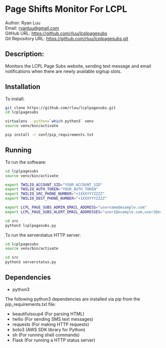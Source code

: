 # Page Shifts Monitor For LCPL

Author: Ryan Luu  
Email: ryanluu@gmail.com  
GitHub URL: https://github.com/rluu/lcplpagesubs  
Git Repository URL: https://github.com/rluu/lcplpagesubs.git  

## Description:

Monitors the LCPL Page Subs website, sending text message and email notifications when there are newly available signup slots.

## Installation

To install:

```bash
git clone https://github.com/rluu/lcplpagesubs.git
cd lcplpagesubs

virtualenv --python=`which python3` venv
source venv/bin/activate

pip install -r conf/pip_requirements.txt
```

## Running

To run the software:

```bash
cd lcplpagesubs
source venv/bin/activate

export TWILIO_ACCOUNT_SID="YOUR_ACCOUNT_SID"
export TWILIO_AUTH_TOKEN="YOUR_AUTH_TOKEN"
export TWILIO_SRC_PHONE_NUMBER="+1XXXYYYZZZZ"
export TWILIO_DEST_PHONE_NUMBER="+1XXXYYYZZZZ"

export LCPL_PAGE_SUBS_ADMIN_EMAIL_ADDRESS="username@example.com"
export LCPL_PAGE_SUBS_ALERT_EMAIL_ADDRESSES="user1@example.com,user2@example.com"

cd src
python3 lcplpagesubs.py
```

To run the serverstatus HTTP server:

```bash
cd lcplpagesubs
source venv/bin/activate

cd src
python3 serverstatus.py
```


## Dependencies

- python3

The following python3 dependencies are installed via pip from the pip_requirements.txt file:
- beautifulsoup4 (For parsing HTML)
- twilio (For sending SMS text messages)
- requests (For making HTTP requests)
- boto3 (AWS SDK library for Python)
- sh (For running shell commands)
- Flask (For running a HTTP status server)


